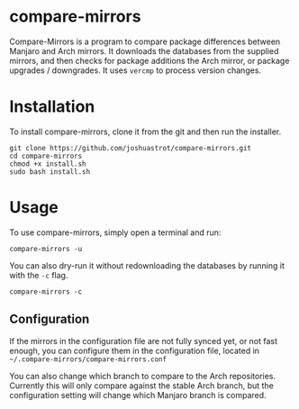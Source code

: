# compare-mirrors

Compare-Mirrors is a program to compare package differences between Manjaro and Arch mirrors. It downloads the databases from the supplied mirrors, and then checks for package additions the Arch mirror, or package upgrades / downgrades. It uses `vercmp` to process version changes.


# Installation

To install compare-mirrors, clone it from the git and then run the installer. 
```
git clone https://github.com/joshuastrot/compare-mirrors.git
cd compare-mirrors
chmod +x install.sh
sudo bash install.sh
```


# Usage

To use compare-mirrors, simply open a terminal and run:
```
compare-mirrors -u
```
You can also dry-run it without redownloading the databases by running it with the `-c` flag.
```
compare-mirrors -c
```


## Configuration

If the mirrors in the configuration file are not fully synced yet, or not fast enough, you can configure them in the configuration file, located in `~/.compare-mirrors/compare-mirrors.conf`

You can also change which branch to compare to the Arch repositories. Currently this will only compare against the stable Arch branch, but the configuration setting will change which Manjaro branch is compared. 
